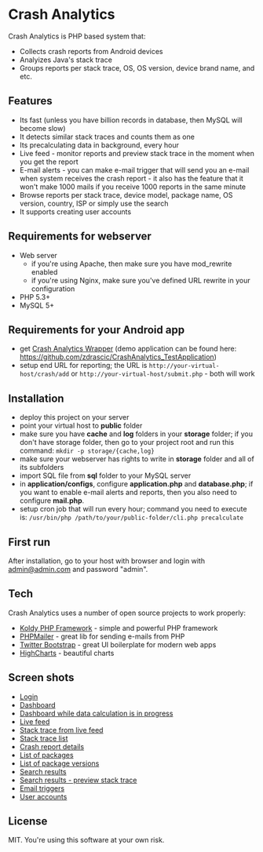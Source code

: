 Crash Analytics
=========

Crash Analytics is PHP based system that:

  - Collects crash reports from Android devices
  - Analyizes Java's stack trace
  - Groups reports per stack trace, OS, OS version, device brand name, and etc.


Features
----
   - Its fast (unless you have billion records in database, then MySQL will become slow)
   - It detects similar stack traces and counts them as one
   - Its precalculating data in background, every hour
   - Live feed - monitor reports and preview stack trace in the moment when you get the report
   - E-mail alerts - you can make e-mail trigger that will send you an e-mail when system receives the crash report - it also has the feature that it won't make 1000 mails if you receive 1000 reports in the same minute
   - Browse reports per stack trace, device model, package name, OS version, country, ISP or simply use the search
   - It supports creating user accounts


Requirements for webserver
----
   - Web server
      - if you're using Apache, then make sure you have mod_rewrite enabled
      - if you're using Nginx, make sure you've defined URL rewrite in your configuration
   - PHP 5.3+
   - MySQL 5+


Requirements for your Android app
----
   - get [Crash Analytics Wrapper](https://github.com/zdrascic/library-crash-analytics-wrapper) (demo application can be found here: https://github.com/zdrascic/CrashAnalytics_TestApplication)
   - setup end URL for reporting; the URL is `http://your-virtual-host/crash/add` or `http://your-virtual-host/submit.php` - both will work


Installation
----
  - deploy this project on your server
  - point your virtual host to **public** folder
  - make sure you have **cache** and **log** folders in your **storage** folder; if you don't have storage folder, then go to your project root and run this command: `mkdir -p storage/{cache,log}`
  - make sure your webserver has rights to write in **storage** folder and all of its subfolders
  - import SQL file from **sql** folder to your MySQL server
  - in **application/configs**, configure **application.php** and **database.php**; if you want to enable e-mail alerts and reports, then you also need to configure **mail.php**.
  - setup cron job that will run every hour; command you need to execute is: `/usr/bin/php /path/to/your/public-folder/cli.php precalculate`


First run
----

After installation, go to your host with browser and login with admin@admin.com and password "admin".


Tech
----

Crash Analytics uses a number of open source projects to work properly:

* [Koldy PHP Framework](http://koldy.net) - simple and powerful PHP framework
* [PHPMailer](https://github.com/PHPMailer/PHPMailer) - great lib for sending e-mails from PHP
* [Twitter Bootstrap](http://getbootstrap.com/) - great UI boilerplate for modern web apps
* [HighCharts](http://www.highcharts.com/) - beautiful charts


Screen shots
----
* [Login](http://vlatko.koudela.org/work/crash-analytics/01-login.png)
* [Dashboard](http://vlatko.koudela.org/work/crash-analytics/02-dashboard.png)
* [Dashboard while data calculation is in progress](http://vlatko.koudela.org/work/crash-analytics/03-dashboard-while-calculating.png)
* [Live feed](http://vlatko.koudela.org/work/crash-analytics/04-live-feed.png)
* [Stack trace from live feed](http://vlatko.koudela.org/work/crash-analytics/05-stack-trace-from-live-feed.png)
* [Stack trace list](http://vlatko.koudela.org/work/crash-analytics/06-stack-trace-list.png)
* [Crash report details](http://vlatko.koudela.org/work/crash-analytics/07-crash-report-details.png)
* [List of packages](http://vlatko.koudela.org/work/crash-analytics/08-list-of-packages.png)
* [List of package versions](http://vlatko.koudela.org/work/crash-analytics/09-list-of-package-versions.png)
* [Search results](http://vlatko.koudela.org/work/crash-analytics/10-search-results.png)
* [Search results - preview stack trace](http://vlatko.koudela.org/work/crash-analytics/11-search-result-quick-stack-trace.png)
* [Email triggers](http://vlatko.koudela.org/work/crash-analytics/12-email-triggers.png)
* [User accounts](http://vlatko.koudela.org/work/crash-analytics/13-users.png)


License
----

MIT. You're using this software at your own risk.
